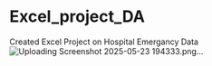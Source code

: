 
# Excel_project_DA
Created Excel Project on Hospital Emergancy Data 
![Uploading Screenshot 2025-05-23 194333.png…]()
